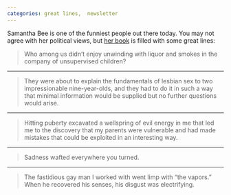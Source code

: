 ```yaml
---
categories: great lines,  newsletter
---
```



Samantha Bee is one of the funniest people out there today. You may not agree with her political views, but [her book](https://bookshop.org/books/i-know-i-am-but-what-are-you/9781439142745) is filled with some great lines:

>Who among us didn’t enjoy unwinding with liquor and smokes in the company of unsupervised children?

---

>They were about to explain the fundamentals of lesbian sex to two impressionable nine-year-olds, and they had to do it in such a way that minimal information would be supplied but no further questions would arise.

---
>Hitting puberty excavated a wellspring of evil energy in me that led me to the discovery that my parents were vulnerable and had made mistakes that could be exploited in an interesting way.

---

>Sadness wafted everywhere you turned.

---

>The fastidious gay man I worked with went limp with “the vapors.” When he recovered his senses, his disgust was electrifying.